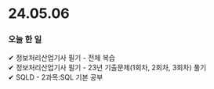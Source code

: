 # 24.05.06
### 오늘  한 일
✔ 정보처리산업기사 필기 - 전체 복습 <br>
✔ 정보처리산업기사 필기 - 23년 기출문제(1회차, 2회차, 3회차) 풀기 <br>
✔ SQLD - 2과목:SQL 기본 공부 <br>
